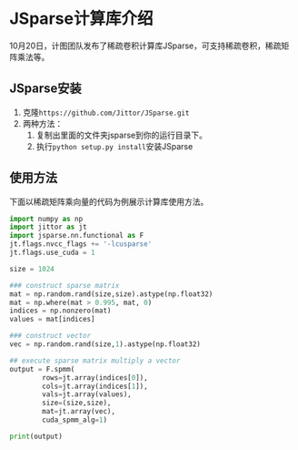 # JSparse计算库介绍
10月20日，计图团队发布了稀疏卷积计算库JSparse，可支持稀疏卷积，稀疏矩阵乘法等。
## JSparse安装

1. 克隆`https://github.com/Jittor/JSparse.git`
2. 两种方法：
   1. 复制出里面的文件夹jsparse到你的运行目录下。
   2. 执行`python setup.py install`安装JSparse

## 使用方法
下面以稀疏矩阵乘向量的代码为例展示计算库使用方法。

```python
import numpy as np
import jittor as jt
import jsparse.nn.functional as F
jt.flags.nvcc_flags += '-lcusparse'
jt.flags.use_cuda = 1

size = 1024

### construct sparse matrix
mat = np.random.rand(size,size).astype(np.float32)
mat = np.where(mat > 0.995, mat, 0)
indices = np.nonzero(mat)
values = mat[indices]

### construct vector
vec = np.random.rand(size,1).astype(np.float32)

## execute sparse matrix multiply a vector
output = F.spmm(
        rows=jt.array(indices[0]), 
        cols=jt.array(indices[1]), 
        vals=jt.array(values), 
        size=(size,size), 
        mat=jt.array(vec), 
        cuda_spmm_alg=1)

print(output)
```